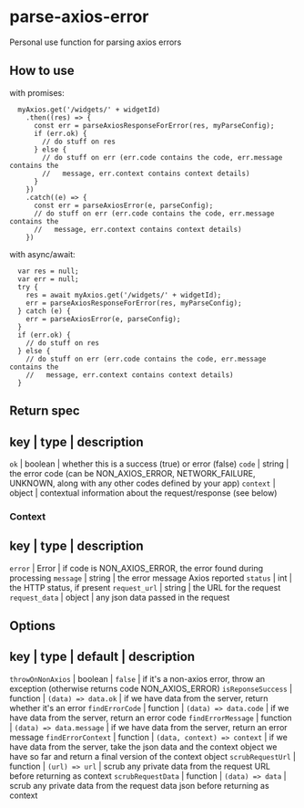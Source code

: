 # parse-axios-error

Personal use function for parsing axios errors

## How to use

with promises:

```
  myAxios.get('/widgets/' + widgetId)
    .then((res) => {
      const err = parseAxiosResponseForError(res, myParseConfig);
      if (err.ok) {
        // do stuff on res
      } else {
        // do stuff on err (err.code contains the code, err.message contains the
        //   message, err.context contains context details)
      }
    })
    .catch((e) => {
      const err = parseAxiosError(e, parseConfig);
      // do stuff on err (err.code contains the code, err.message contains the
      //   message, err.context contains context details)
    })
```

with async/await:

```
  var res = null;
  var err = null;
  try {
    res = await myAxios.get('/widgets/' + widgetId);
    err = parseAxiosResponseForError(res, myParseConfig);
  } catch (e) {
    err = parseAxiosError(e, parseConfig);
  }
  if (err.ok) {
    // do stuff on res
  } else {
    // do stuff on err (err.code contains the code, err.message contains the
    //   message, err.context contains context details)
  }
```

## Return spec

key | type | description
-------------------------
`ok` | boolean | whether this is a success (true) or error (false)
`code` | string | the error code (can be NON_AXIOS_ERROR, NETWORK_FAILURE, UNKNOWN, along with any other codes defined by your app)
`context` | object | contextual information about the request/response (see below)

### Context

key | type | description
-------------------------
`error` | Error | if code is NON_AXIOS_ERROR, the error found during processing
`message` | string | the error message Axios reported
`status` | int | the HTTP status, if present
`request_url` | string | the URL for the request
`request_data` | object | any json data passed in the request

## Options

key | type | default | description
----------------------------------
`throwOnNonAxios` | boolean | `false` | if it's a non-axios error, throw an exception (otherwise returns code NON_AXIOS_ERROR)
`isReponseSuccess` | function | `(data) => data.ok` | if we have data from the server, return whether it's an error
`findErrorCode` | function | `(data) => data.code` | if we have data from the server, return an error code
`findErrorMessage` | function | `(data) => data.message` | if we have data from the server, return an error message
`findErrorContext` | function | `(data, context) => context` | if we have data from the server, take the json data and the context object we have so far and return a final version of the context object
`scrubRequestUrl` | function | `(url) => url` | scrub any private data from the request URL before returning as context
`scrubRequestData` | function | `(data) => data` | scrub any private data from the request data json before returning as context

